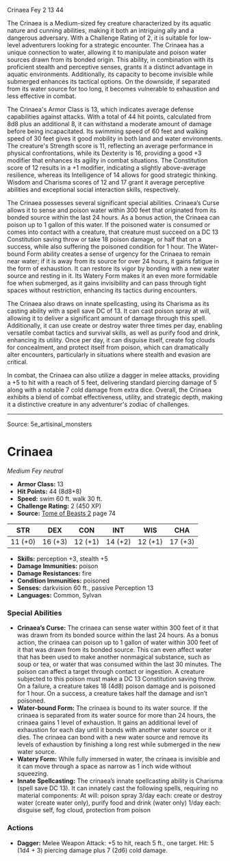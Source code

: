 <MonsterName/>Crinaea</MonsterName>
<CreatureType/>Fey</CreatureType>
<CR/>2</CR>
<AC/>13</AC>
<HP/>44</HP>
<summary>The Crinaea is a Medium-sized fey creature characterized by its aquatic nature and cunning abilities, making it both an intriguing ally and a dangerous adversary. With a Challenge Rating of 2, it is suitable for low-level adventurers looking for a strategic encounter. The Crinaea has a unique connection to water, allowing it to manipulate and poison water sources drawn from its bonded origin. This ability, in combination with its proficient stealth and perceptive senses, grants it a distinct advantage in aquatic environments. Additionally, its capacity to become invisible while submerged enhances its tactical options. On the downside, if separated from its water source for too long, it becomes vulnerable to exhaustion and less effective in combat.</summary>

<detail>

The Crinaea's Armor Class is 13, which indicates average defense capabilities against attacks. With a total of 44 hit points, calculated from 8d8 plus an additional 8, it can withstand a moderate amount of damage before being incapacitated. Its swimming speed of 60 feet and walking speed of 30 feet gives it good mobility in both land and water environments. The creature's Strength score is 11, reflecting an average performance in physical confrontations, while its Dexterity is 16, providing a good +3 modifier that enhances its agility in combat situations. The Constitution score of 12 results in a +1 modifier, indicating a slightly above-average resilience, whereas its Intelligence of 14 allows for good strategic thinking. Wisdom and Charisma scores of 12 and 17 grant it average perceptive abilities and exceptional social interaction skills, respectively.

The Crinaea possesses several significant special abilities. Crinaea’s Curse allows it to sense and poison water within 300 feet that originated from its bonded source within the last 24 hours. As a bonus action, the Crinaea can poison up to 1 gallon of this water. If the poisoned water is consumed or comes into contact with a creature, that creature must succeed on a DC 13 Constitution saving throw or take 18 poison damage, or half that on a success, while also suffering the poisoned condition for 1 hour. The Water-bound Form ability creates a sense of urgency for the Crinaea to remain near water; if it is away from its source for over 24 hours, it gains fatigue in the form of exhaustion. It can restore its vigor by bonding with a new water source and resting in it. Its Watery Form makes it an even more formidable foe when submerged, as it gains invisibility and can pass through tight spaces without restriction, enhancing its tactics during encounters.

The Crinaea also draws on innate spellcasting, using its Charisma as its casting ability with a spell save DC of 13. It can cast poison spray at will, allowing it to deliver a significant amount of damage through this spell. Additionally, it can use create or destroy water three times per day, enabling versatile combat tactics and survival skills, as well as purify food and drink, enhancing its utility. Once per day, it can disguise itself, create fog clouds for concealment, and protect itself from poison, which can dramatically alter encounters, particularly in situations where stealth and evasion are critical.

In combat, the Crinaea can also utilize a dagger in melee attacks, providing a +5 to hit with a reach of 5 feet, delivering standard piercing damage of 5 along with a notable 7 cold damage from extra dice. Overall, the Crinaea exhibits a blend of combat effectiveness, utility, and strategic depth, making it a distinctive creature in any adventurer's zodiac of challenges.</detail>



---

Source: 5e_artisinal_monsters

# Crinaea

*Medium* *Fey* *neutral*

- **Armor Class:** 13
- **Hit Points:** 44 (8d8+8)
- **Speed:** swim 60 ft. walk 30 ft.
- **Challenge Rating:** 2 (450 XP)
- **Source:** [Tome of Beasts 2](https://koboldpress.com/kpstore/product/tome-of-beasts-2-for-5th-edition) page 74

| STR | DEX | CON | INT | WIS | CHA |
| --- | --- | --- | --- | --- | --- |
| 11 (+0) | 16 (+3) | 12 (+1) | 14 (+2) | 12 (+1) | 17 (+3) |

- **Skills:** perception +3, stealth +5
- **Damage Immunities:** poison
- **Damage Resistances:** fire
- **Condition Immunities:** poisoned
- **Senses:** darkvision 60 ft., passive Perception 13
- **Languages:** Common, Sylvan

### Special Abilities

- **Crinaea’s Curse:** The crinaea can sense water within 300 feet of it that was drawn from its bonded source within the last 24 hours. As a bonus action, the crinaea can poison up to 1 gallon of water within 300 feet of it that was drawn from its bonded source. This can even affect water that has been used to make another nonmagical substance, such as soup or tea, or water that was consumed within the last 30 minutes. The poison can affect a target through contact or ingestion. A creature subjected to this poison must make a DC 13 Constitution saving throw. On a failure, a creature takes 18 (4d8) poison damage and is poisoned for 1 hour. On a success, a creature takes half the damage and isn’t poisoned.
- **Water-bound Form:** The crinaea is bound to its water source. If the crinaea is separated from its water source for more than 24 hours, the crinaea gains 1 level of exhaustion. It gains an additional level of exhaustion for each day until it bonds with another water source or it dies. The crinaea can bond with a new water source and remove its levels of exhaustion by finishing a long rest while submerged in the new water source.
- **Watery Form:** While fully immersed in water, the crinaea is invisible and it can move through a space as narrow as 1 inch wide without squeezing.
- **Innate Spellcasting:** The crinaea’s innate spellcasting ability is Charisma (spell save DC 13). It can innately cast the following spells, requiring no material components:
At will: poison spray
3/day each: create or destroy water (create water only), purify food and drink (water only)
1/day each: disguise self, fog cloud, protection from poison

### Actions

- **Dagger:** Melee Weapon Attack: +5 to hit, reach 5 ft., one target. Hit: 5 (1d4 + 3) piercing damage plus 7 (2d6) cold damage.





